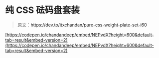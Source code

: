 # 纯 CSS 砝码盘套装

> 原文：<https://dev.to/itxchandan/pure-css-weight-plate-set-i60>

[https://codepen.io/chandandeep/embed/NEPvdX?height=600&default-tab=result&embed-version=2](https://codepen.io/chandandeep/embed/NEPvdX?height=600&default-tab=result&embed-version=2)